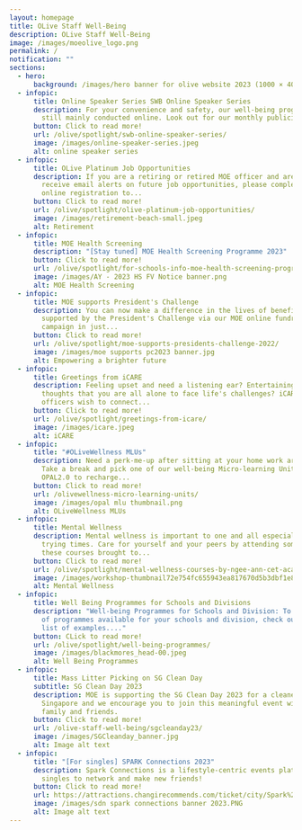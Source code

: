 ```yaml
---
layout: homepage
title: OLive Staff Well-Being
description: OLive Staff Well-Being
image: /images/moeolive_logo.png
permalink: /
notification: ""
sections:
  - hero:
      background: /images/hero banner for olive website 2023 (1000 × 400 px) new.gif
  - infopic:
      title: Online Speaker Series SWB Online Speaker Series
      description: For your convenience and safety, our well-being programmes are
        still mainly conducted online. Look out for our monthly publicity on...
      button: Click to read more!
      url: /olive/spotlight/swb-online-speaker-series/
      image: /images/online-speaker-series.jpeg
      alt: online speaker series
  - infopic:
      title: OLive Platinum Job Opportunities
      description: If you are a retiring or retired MOE officer and are keen to
        receive email alerts on future job opportunities, please complete the
        online registration to...
      button: Click to read more!
      url: /olive/spotlight/olive-platinum-job-opportunities/
      image: /images/retirement-beach-small.jpeg
      alt: Retirement
  - infopic:
      title: MOE Health Screening
      description: "[Stay tuned] MOE Health Screening Programme 2023"
      button: Click to read more!
      url: /olive/spotlight/for-schools-info-moe-health-screening-programme/
      image: /images/AY - 2023 HS FV Notice banner.png
      alt: MOE Health Screening
  - infopic:
      title: MOE supports President's Challenge
      description: You can now make a difference in the lives of beneficiaries
        supported by the President's Challenge via our MOE online fundraising
        campaign in just...
      button: Click to read more!
      url: /olive/spotlight/moe-supports-presidents-challenge-2022/
      image: /images/moe supports pc2023 banner.jpg
      alt: Empowering a brighter future
  - infopic:
      title: Greetings from iCARE
      description: Feeling upset and need a listening ear? Entertaining negative
        thoughts that you are all alone to face life's challenges? iCARE
        officers wish to connect...
      button: Click to read more!
      url: /olive/spotlight/greetings-from-icare/
      image: /images/icare.jpeg
      alt: iCARE
  - infopic:
      title: "#OLiveWellness MLUs"
      description: Need a perk-me-up after sitting at your home work area for hours?
        Take a break and pick one of our well-being Micro-learning Units from
        OPAL2.0 to recharge...
      button: Click to read more!
      url: /olivewellness-micro-learning-units/
      image: /images/opal mlu thumbnail.png
      alt: OLiveWellness MLUs
  - infopic:
      title: Mental Wellness
      description: Mental wellness is important to one and all especially during
        trying times. Care for yourself and your peers by attending some of
        these courses brought to...
      button: Click to read more!
      url: /olive/spotlight/mental-wellness-courses-by-ngee-ann-cet-academy/
      image: /images/workshop-thumbnail72e754fc655943ea817670d5b3dbf1e8.png
      alt: Mental Wellness
  - infopic:
      title: Well Being Programmes for Schools and Divisions
      description: "Well-being Programmes for Schools and Division: To find out a list
        of programmes available for your schools and division, check out the
        list of examples...."
      button: CLick to read more!
      url: /olive/spotlight/well-being-programmes/
      image: /images/blackmores_head-00.jpeg
      alt: Well Being Programmes
  - infopic:
      title: Mass Litter Picking on SG Clean Day
      subtitle: SG Clean Day 2023
      description: MOE is supporting the SG Clean Day 2023 for a cleaner and better
        Singapore and we encourage you to join this meaningful event with your
        family and friends.
      button: Click to read more!
      url: /olive-staff-well-being/sgcleanday23/
      image: /images/SGCleanday_banner.jpg
      alt: Image alt text
  - infopic:
      title: "[For singles] SPARK Connections 2023"
      description: Spark Connections is a lifestyle-centric events platform for
        singles to network and make new friends!
      button: Click to read more!
      url: https://attractions.changirecommends.com/ticket/city/Spark%20Connections%20Singapore/162/1
      image: /images/sdn spark connections banner 2023.PNG
      alt: Image alt text
---
```

